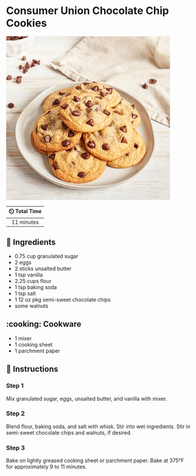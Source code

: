 # Consumer Union Chocolate Chip Cookies

![Consumer Union Chocolate Chip Cookies](../assets/images/consumer-union-chocolate-chip-cookies.jpg)

| :timer_clock: Total Time |
|:-----------------------: |
| 11 minutes |

## :salt: Ingredients

- 0.75 cup granulated sugar
- 2 eggs
- 2 sticks unsalted butter
- 1 tsp vanilla
- 2.25 cups flour
- 1 tsp baking soda
- 1 tsp salt
- 1 12 oz pkg semi-sweet chocolate chips
- some walnuts

## :cooking: Cookware

- 1 mixer
- 1 cooking sheet
- 1 parchment paper

## :pencil: Instructions

### Step 1

Mix granulated sugar, eggs, unsalted butter, and vanilla with mixer.

### Step 2

Blend flour, baking soda, and salt with whisk. Stir into wet ingredients. Stir in semi-sweet chocolate chips and
walnuts, if desired.

### Step 3

Bake on lightly greased cooking sheet or parchment paper. Bake at 375°F for approximately 9 to 11 minutes.
